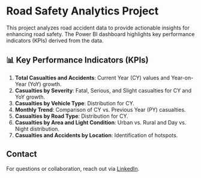 # Road Safety Analytics Project

This project analyzes road accident data to provide actionable insights for enhancing road safety. The Power BI dashboard highlights key performance indicators (KPIs) derived from the data.

## 📊 Key Performance Indicators (KPIs)

1. **Total Casualties and Accidents**: Current Year (CY) values and Year-on-Year (YoY) growth.
2. **Casualties by Severity**: Fatal, Serious, and Slight casualties for CY and YoY growth.
3. **Casualties by Vehicle Type**: Distribution for CY.
4. **Monthly Trend**: Comparison of CY vs. Previous Year (PY) casualties.
5. **Casualties by Road Type**: Distribution for CY.
6. **Casualties by Area and Light Condition**: Urban vs. Rural and Day vs. Night distribution.
7. **Casualties and Accidents by Location**: Identification of hotspots.

## Contact  
For questions or collaboration, reach out via [LinkedIn](https://www.linkedin.com/in/nikhil-choudhary-6163a8263/).
